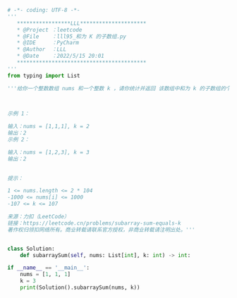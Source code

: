 
<BlogInfo id="1002" title="98.和为 K 的子数组" author="白日梦想猿" pv=0 read_times=0 pre_cost_time=0分43秒 category="leetcode" tag_list="['leetcode']" create_time="2022.05.15 20:01:23" update_time="2022.05.15 21:36:12" />

```python
# -*- coding: UTF-8 -*-
'''
   *****************LLL*********************
   * @Project ：leetcode                       
   * @File    ：lll95_和为 K 的子数组.py                  
   * @IDE     ：PyCharm             
   * @Author  ：LLL                         
   * @Date    ：2022/5/15 20:01             
   *****************************************
'''
from typing import List

'''给你一个整数数组 nums 和一个整数 k ，请你统计并返回 该数组中和为 k 的子数组的个数 。

 

示例 1：

输入：nums = [1,1,1], k = 2
输出：2
示例 2：

输入：nums = [1,2,3], k = 3
输出：2
 

提示：

1 <= nums.length <= 2 * 104
-1000 <= nums[i] <= 1000
-107 <= k <= 107

来源：力扣（LeetCode）
链接：https://leetcode.cn/problems/subarray-sum-equals-k
著作权归领扣网络所有。商业转载请联系官方授权，非商业转载请注明出处。'''


class Solution:
    def subarraySum(self, nums: List[int], k: int) -> int:

if __name__ == '__main__':
    nums = [1, 1, 1]
    k = 3
    print(Solution().subarraySum(nums, k))

```
